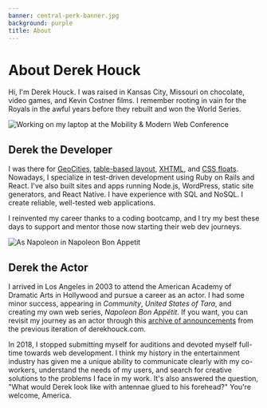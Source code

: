 ```yaml
---
banner: central-perk-banner.jpg
background: purple
title: About
---
```


# About Derek Houck

Hi, I'm Derek Houck. I was raised in Kansas City, Missouri on chocolate, video games, and Kevin Costner films. I remember rooting in vain for the Royals in the awful years before they rebuilt and won the World Series.

<img src="{{site.cloudinary_url}}/v1554592620/bendyworks.jpg" class="align-right" alt="Working on my laptop at the Mobility & Modern Web Conference">

## Derek the Developer

I was there for [GeoCities](https://web.archive.org/web/19990210064637/http://www.geocities.com:80/TimesSquare/Arcade/2124/main.html), [table-based layout](https://web.archive.org/web/20020806222926/http://redwhiteandblue.static.nu:80/), [XHTML](https://web.archive.org/web/20050324021948/http://hollywoodcowboy.brightest-star.net/), and [CSS floats](https://web.archive.org/web/20070203124707/http://derekhouck.brightest-star.net/journal/). Nowadays, I specialize in test-driven development using Ruby on Rails and React. I've also built sites and apps running Node.js, WordPress, static site generators, and React Native. I have experience with SQL and NoSQL. I create reliable, well-tested web applications.

I reinvented my career thanks to a coding bootcamp, and I try my best these days to support and mentor those now starting their web dev journeys.

<img src="{{site.cloudinary_url}}/v1554592620/napoleon.jpg" class="align-right" alt="As Napoleon in Napoleon Bon Appetit">

## Derek the Actor

I arrived in Los Angeles in 2003 to attend the American Academy of Dramatic Arts in Hollywood and pursue a career as an actor. I had some minor success, appearing in _Community_, _United States of Tara_, and creating my own web series, _Napoleon Bon Appétit_. If you want, you can revisit my journey as an actor through this [archive of announcements](/blog.html) from the previous iteration of derekhouck.com.

In 2018, I stopped submitting myself for auditions and devoted myself full-time towards web development. I think my history in the entertainment industry has given me a unique ability to communicate clearly with my co-workers, understand the needs of my users, and search for creative solutions to the problems I face in my work. It's also answered the question, "What would Derek look like with antennae glued to his forehead?" You're welcome, America.
